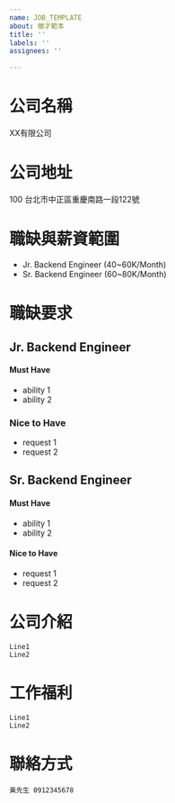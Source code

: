 ```yaml
---
name: JOB_TEMPLATE
about: 徵才範本
title: ''
labels: ''
assignees: ''

---
```


# 公司名稱
XX有限公司

# 公司地址
100 台北市中正區重慶南路一段122號

# 職缺與薪資範圍
* Jr. Backend Engineer (40~60K/Month)
* Sr. Backend Engineer (60~80K/Month)

# 職缺要求
## Jr. Backend Engineer
#### Must Have
* ability 1
* ability 2

### Nice to Have
* request 1
* request 2

## Sr. Backend Engineer
#### Must Have
* ability 1
* ability 2

#### Nice to Have
* request 1
* request 2

# 公司介紹
```
Line1
Line2
```

# 工作福利
```
Line1
Line2
```

# 聯絡方式
```
黃先生 0912345678
```
